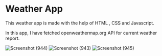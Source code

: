 # Weather App

This weather app is made with the help of HTML , CSS and Javascript.

In this app, I have fetched openweathermap.org API for current weather report.

![Screenshot (944)](https://user-images.githubusercontent.com/81522508/133996642-05bc7f7f-6144-4082-bc8c-deab7f1913fe.png)
![Screenshot (943)](https://user-images.githubusercontent.com/81522508/133996752-18360244-aff0-4d76-8854-30ed8adab892.png)
![Screenshot (945)](https://user-images.githubusercontent.com/81522508/133996846-34e034cd-fe7b-4a70-91a2-87d7c661ed16.png)

